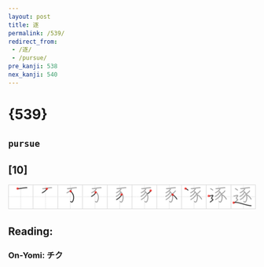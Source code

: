 ```yaml
---
layout: post
title: 逐
permalink: /539/
redirect_from:
 - /逐/
 - /pursue/
pre_kanji: 538
nex_kanji: 540
---
```


# {539}

## `pursue`

## [10]

<div class="stroke"><img src="../images/E98090.png" /></div>

## Reading:

### On-Yomi: チク

